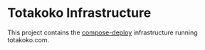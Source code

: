 # Totakoko Infrastructure

This project contains the [compose-deploy](https://github.com/totakoko/compose-deploy) infrastructure running totakoko.com.

